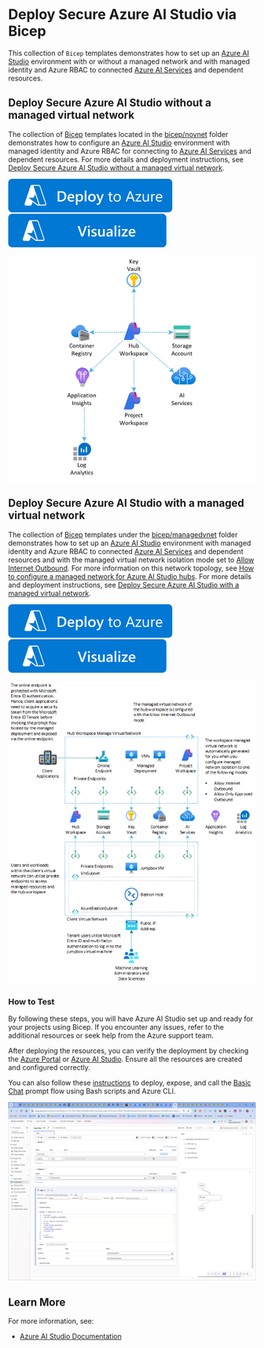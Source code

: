 # Deploy Secure Azure AI Studio via Bicep

This collection of `Bicep` templates demonstrates how to set up an [Azure AI Studio](https://learn.microsoft.com/en-us/azure/ai-studio/what-is-ai-studio) environment with or without a managed network and with managed identity and Azure RBAC to connected [Azure AI Services](https://learn.microsoft.com/en-us/azure/ai-services/what-are-ai-services) and dependent resources.

## Deploy Secure Azure AI Studio without a managed virtual network

The collection of [Bicep](https://learn.microsoft.com/en-us/azure/azure-resource-manager/bicep/file) templates located in the [bicep/novnet](./bicep/novnet/README.md) folder demonstrates how to configure an [Azure AI Studio](https://learn.microsoft.com/en-us/azure/ai-studio/what-is-ai-studio) environment with managed identity and Azure RBAC for connecting to [Azure AI Services](https://learn.microsoft.com/en-us/azure/ai-services/what-are-ai-services) and dependent resources. For more details and deployment instructions, see [Deploy Secure Azure AI Studio without a managed virtual network](./bicep/novnet/README.md).

[![Deploy To Azure](https://raw.githubusercontent.com/Azure/azure-quickstart-templates/master/1-CONTRIBUTION-GUIDE/images/deploytoazure.svg?sanitize=true)](https://portal.azure.com/#create/Microsoft.Template/uri/https%3A%2F%2Fraw.githubusercontent.com%2FAzure-Samples%2Fazure-ai-studio-secure-bicep%2Fmain%2Fbicep%2Fnovnet%2Fmain.bicep)
[![Visualize](https://raw.githubusercontent.com/Azure/azure-quickstart-templates/master/1-CONTRIBUTION-GUIDE/images/visualizebutton.svg?sanitize=true)](http://armviz.io/#/?load=https%3A%2F%2Fraw.githubusercontent.com%2FAzure-Samples%2Fazure-ai-studio-secure-bicep%2Fmain%2Fbicep%2Fnovnet%2Fmain.bicep)

![Architecture with no managed virtual network](./images/no-managed-virtual-network.png)

## Deploy Secure Azure AI Studio with a managed virtual network

The collection of [Bicep](https://learn.microsoft.com/en-us/azure/azure-resource-manager/bicep/file) templates under the [bicep/managedvnet](./bicep/managedvnet/README.md) folder demonstrates how to set up an [Azure AI Studio](https://learn.microsoft.com/en-us/azure/ai-studio/what-is-ai-studio) environment with managed identity and Azure RBAC to connected [Azure AI Services](https://learn.microsoft.com/en-us/azure/ai-services/what-are-ai-services) and dependent resources and with the managed virtual network isolation mode set to [Allow Internet Outbound](https://learn.microsoft.com/en-us/azure/ai-studio/how-to/configure-managed-network). For more information on this network topology, see [How to configure a managed network for Azure AI Studio hubs](https://learn.microsoft.com/en-us/azure/ai-studio/how-to/configure-managed-network). For more details and deployment instructions, see [Deploy Secure Azure AI Studio with a managed virtual network](./bicep/managedvnet/README.md).

[![Deploy To Azure](https://raw.githubusercontent.com/Azure/azure-quickstart-templates/master/1-CONTRIBUTION-GUIDE/images/deploytoazure.svg?sanitize=true)](https://portal.azure.com/#create/Microsoft.Template/uri/https%3A%2F%2Fraw.githubusercontent.com%2FAzure-Samples%2Fazure-ai-studio-secure-bicep%2Fmain%2Fbicep%2managedvnet%2FFmain.bicep)
[![Visualize](https://raw.githubusercontent.com/Azure/azure-quickstart-templates/master/1-CONTRIBUTION-GUIDE/images/visualizebutton.svg?sanitize=true)](http://armviz.io/#/?load=https%3A%2F%2Fraw.githubusercontent.com%2FAzure-Samples%2Fazure-ai-studio-secure-bicep%2Fmain%2Fbicep%2Fmanagedvnet%2Fmain.bicep)

![Architecture with managed virtual network](./images/managed-virtual-network.png)

### How to Test

By following these steps, you will have Azure AI Studio set up and ready for your projects using Bicep. If you encounter any issues, refer to the additional resources or seek help from the Azure support team.

After deploying the resources, you can verify the deployment by checking the [Azure Portal](https://portal.azure.com) or [Azure AI Studio](https://ai.azure.com/build). Ensure all the resources are created and configured correctly.

You can also follow these [instructions](./promptflow/README.md) to deploy, expose, and call the [Basic Chat](https://github.com/microsoft/promptflow/tree/main/examples/flows/chat/chat-basic) prompt flow using Bash scripts and Azure CLI.

![Prompt Flow](./images/prompt-flow.png)

## Learn More

For more information, see:

- [Azure AI Studio Documentation](https://aka.ms/aistudio/docs)
